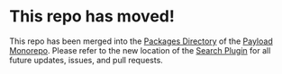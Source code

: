 # This repo has moved!

This repo has been merged into the [Packages Directory](https://github.com/payloadcms/payload/tree/main/packages) of the [Payload Monorepo](https://github.com/payloadcms/payload). Please refer to the new location of the [Search Plugin](https://github.com/payloadcms/payload/tree/main/packages/plugin-search) for all future updates, issues, and pull requests.
